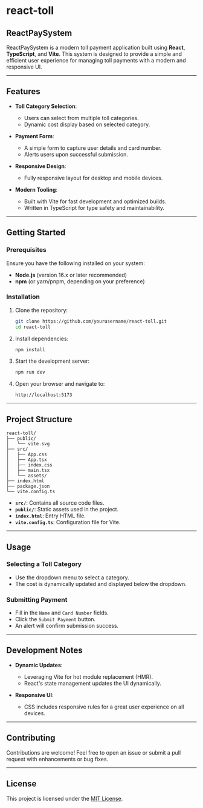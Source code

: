# react-toll

## ReactPaySystem

ReactPaySystem is a modern toll payment application built using **React**, **TypeScript**, and **Vite**. This system is designed to provide a simple and efficient user experience for managing toll payments with a modern and responsive UI.

---

## Features

- **Toll Category Selection**:
  - Users can select from multiple toll categories.
  - Dynamic cost display based on selected category.

- **Payment Form**:
  - A simple form to capture user details and card number.
  - Alerts users upon successful submission.

- **Responsive Design**:
  - Fully responsive layout for desktop and mobile devices.

- **Modern Tooling**:
  - Built with Vite for fast development and optimized builds.
  - Written in TypeScript for type safety and maintainability.

---

## Getting Started

### Prerequisites

Ensure you have the following installed on your system:

- **Node.js** (version 16.x or later recommended)
- **npm** (or yarn/pnpm, depending on your preference)

### Installation

1. Clone the repository:
   ```bash
   git clone https://github.com/yourusername/react-toll.git
   cd react-toll
   ```

2. Install dependencies:
   ```bash
   npm install
   ```

3. Start the development server:
   ```bash
   npm run dev
   ```

4. Open your browser and navigate to:
   ```
   http://localhost:5173
   ```

---

## Project Structure

```
react-toll/
├── public/
│   └── vite.svg
├── src/
│   ├── App.css
│   ├── App.tsx
│   ├── index.css
│   ├── main.tsx
│   └── assets/
├── index.html
├── package.json
└── vite.config.ts
```

- **`src/`**: Contains all source code files.
- **`public/`**: Static assets used in the project.
- **`index.html`**: Entry HTML file.
- **`vite.config.ts`**: Configuration file for Vite.

---

## Usage

### Selecting a Toll Category
- Use the dropdown menu to select a category.
- The cost is dynamically updated and displayed below the dropdown.

### Submitting Payment
- Fill in the `Name` and `Card Number` fields.
- Click the `Submit Payment` button.
- An alert will confirm submission success.

---

## Development Notes

- **Dynamic Updates**:
  - Leveraging Vite for hot module replacement (HMR).
  - React's state management updates the UI dynamically.

- **Responsive UI**:
  - CSS includes responsive rules for a great user experience on all devices.

---

## Contributing

Contributions are welcome! Feel free to open an issue or submit a pull request with enhancements or bug fixes.

---

## License

This project is licensed under the [MIT License](./LICENSE).
